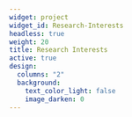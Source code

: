 ```yaml
---
widget: project
widget_id: Research-Interests
headless: true
weight: 20
title: Research Interests
active: true
design:
  columns: "2"
  background:
    text_color_light: false
    image_darken: 0
---
```

